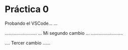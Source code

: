  # Práctica 0

Probando el VSCode...
...

.........................
... Mi segundo cambio ...
.........................

.... Tercer cambio ......